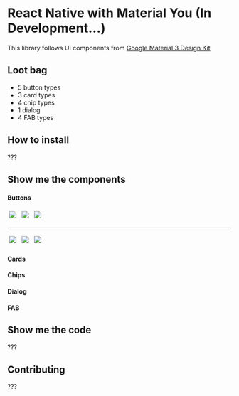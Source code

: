 # React Native with Material You (In Development...)

This library follows UI components
from [Google Material 3 Design Kit](https://www.figma.com/community/file/1035203688168086460)

## Loot bag

* 5 button types
* 3 card types
* 4 chip types
* 1 dialog
* 4 FAB types

## How to install

???

## Show me the components

#### Buttons

<p float="left">
  <img src="screenshots/l-filled-outlined.PNG" style="margin:4px"/>
  <img src="screenshots/l-text-elevated.PNG" style="margin:4px"/>
  <img src="screenshots/l-tonal.PNG" style="margin:4px"/>
</p>
<hr/>
<p float="left">
  <img src="screenshots/d-filled-outlined.PNG" style="margin:4px"/>
  <img src="screenshots/d-text-elevated.PNG" style="margin:4px"/>
  <img src="screenshots/d-tonal.PNG" style="margin:4px"/>
</p>

#### Cards

#### Chips

#### Dialog

#### FAB

## Show me the code

???

## Contributing

???